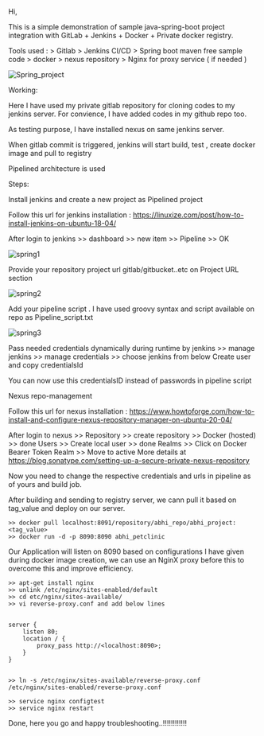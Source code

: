 Hi,

This is a simple demonstration of sample java-spring-boot project integration with GitLab + Jenkins + Docker + Private docker registry.  

Tools used : 
    > Gitlab
    > Jenkins CI/CD
    > Spring boot maven free sample code
    > docker
    > nexus repository
    > Nginx for proxy service ( if needed )
    
   ![Spring_project](https://user-images.githubusercontent.com/50264439/131611090-ddd81f43-9d10-4621-89a2-4db3ed0d0705.jpeg)

    
Working:

Here I have used my private gitlab repository for cloning codes to my jenkins server. For convience, I have added codes in my github repo too.

As testing purpose, I have installed nexus on same jenkins server.

When gitlab commit is triggered, jenkins will start build, test , create docker image and pull to registry

Pipelined architecture is used

Steps:

Install jenkins and create a new project as Pipelined project

Follow this url for jenkins installation : https://linuxize.com/post/how-to-install-jenkins-on-ubuntu-18-04/

After login to jenkins >> dashboard >> new item >> Pipeline >> OK

![spring1](https://user-images.githubusercontent.com/50264439/131609336-725337ee-f7e7-468f-a7de-e5dce97c694f.png)


Provide your repository project url gitlab/gitbucket..etc on Project URL section

![spring2](https://user-images.githubusercontent.com/50264439/131610683-3663ae44-3e14-4adb-a612-aeee937041aa.png)



Add your pipeline script . I have used groovy syntax and script available on repo as Pipeline_script.txt

![spring3](https://user-images.githubusercontent.com/50264439/131610670-d7c31b1a-2dde-4afc-8db3-e301d1eafd1d.png)



Pass needed credentials dynamically during runtime by jenkins >> manage jenkins >> manage credentials >> choose jenkins from below
Create user and copy credentialsId

You can now use this credentialsID instead of passwords in pipeline script

Nexus repo-management

Follow this url for nexus  installation : https://www.howtoforge.com/how-to-install-and-configure-nexus-repository-manager-on-ubuntu-20-04/

After login to nexus >> Repository >> create repository >> Docker (hosted) >> done
Users >> Create local user >> done
Realms >> Click on Docker Bearer Token Realm >> Move to active
More details at https://blog.sonatype.com/setting-up-a-secure-private-nexus-repository


Now you need to change the respective credentials and urls in pipeline as of yours and build job.

After building and sending to registry server, we cann pull it based on tag_value and deploy on our server. 
```
>> docker pull localhost:8091/repository/abhi_repo/abhi_project:<tag_value>
>> docker run -d -p 8090:8090 abhi_petclinic
```
Our Application will listen on 8090 based on configurations I have given during docker image creation, we can use an NginX proxy before this to overcome this and improve efficiency.

```
>> apt-get install nginx
>> unlink /etc/nginx/sites-enabled/default
>> cd etc/nginx/sites-available/
>> vi reverse-proxy.conf and add below lines


server {
    listen 80;
    location / {
        proxy_pass http://<localhost:8090>;
    }
}


>> ln -s /etc/nginx/sites-available/reverse-proxy.conf /etc/nginx/sites-enabled/reverse-proxy.conf

>> service nginx configtest
>> service nginx restart

```

Done, here you go and happy troubleshooting..!!!!!!!!!!!!
